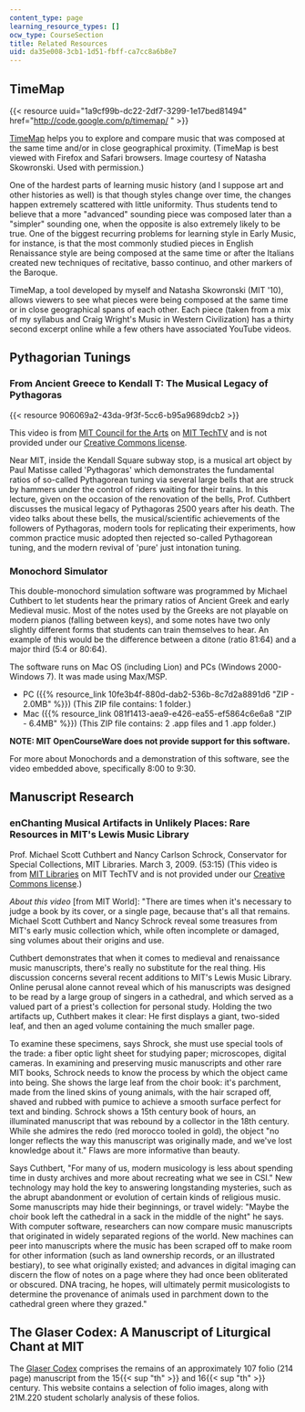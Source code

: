 ```yaml
---
content_type: page
learning_resource_types: []
ocw_type: CourseSection
title: Related Resources
uid: da35e008-3cb1-1d51-fbff-ca7cc8a6b8e7
---
```


TimeMap
-------

{{< resource uuid="1a9cf99b-dc22-2df7-3299-1e17bed81494" href="http://code.google.com/p/timemap/ " >}}

[TimeMap](http://code.google.com/p/timemap/
) helps you to explore and compare music that was composed at the same time and/or in close geographical proximity. (TimeMap is best viewed with Firefox and Safari browsers. Image courtesy of Natasha Skowronski. Used with permission.)

One of the hardest parts of learning music history (and I suppose art and other histories as well) is that though styles change over time, the changes happen extremely scattered with little uniformity. Thus students tend to believe that a more "advanced" sounding piece was composed later than a "simpler" sounding one, when the opposite is also extremely likely to be true. One of the biggest recurring problems for learning style in Early Music, for instance, is that the most commonly studied pieces in English Renaissance style are being composed at the same time or after the Italians created new techniques of recitative, basso continuo, and other markers of the Baroque.

TimeMap, a tool developed by myself and Natasha Skowronski (MIT '10), allows viewers to see what pieces were being composed at the same time or in close geographical spans of each other. Each piece (taken from a mix of my syllabus and Craig Wright's Music in Western Civilization) has a thirty second excerpt online while a few others have associated YouTube videos.

Pythagorian Tunings
-------------------

### From Ancient Greece to Kendall T: The Musical Legacy of Pythagoras 

{{< resource 906069a2-43da-9f3f-5cc6-b95a9689dcb2 >}}

This video is from [MIT Council for the Arts](https://arts.mit.edu/camit/) on [MIT TechTV](http://video.mit.edu/watch/from-ancient-greece-to-kendall-t-the-musical-legacy-of-pythagoras-6346/) and is not provided under our [Creative Commons license](/terms/).

Near MIT, inside the Kendall Square subway stop, is a musical art object by Paul Matisse called 'Pythagoras' which demonstrates the fundamental ratios of so-called Pythagorean tuning via several large bells that are struck by hammers under the control of riders waiting for their trains. In this lecture, given on the occasion of the renovation of the bells, Prof. Cuthbert discusses the musical legacy of Pythagoras 2500 years after his death. The video talks about these bells, the musical/scientific achievements of the followers of Pythagoras, modern tools for replicating their experiments, how common practice music adopted then rejected so-called Pythagorean tuning, and the modern revival of 'pure' just intonation tuning.

### Monochord Simulator

This double-monochord simulation software was programmed by Michael Cuthbert to let students hear the primary ratios of Ancient Greek and early Medieval music. Most of the notes used by the Greeks are not playable on modern pianos (falling between keys), and some notes have two only slightly different forms that students can train themselves to hear. An example of this would be the difference between a ditone (ratio 81:64) and a major third (5:4 or 80:64).

The software runs on Mac OS (including Lion) and PCs (Windows 2000-Windows 7). It was made using Max/MSP.

*   PC ({{% resource_link 10fe3b4f-880d-dab2-536b-8c7d2a8891d6 "ZIP - 2.0MB" %}}) (This ZIP file contains: 1 folder.)
*   Mac ({{% resource_link 081f1413-aea9-e426-ea55-ef5864c6e6a8 "ZIP - 6.4MB" %}}) (This ZIP file contains: 2 .app files and 1 .app folder.)

**NOTE: MIT OpenCourseWare does not provide support for this software.**

For more about Monochords and a demonstration of this software, see the video embedded above, specifically 8:00 to 9:30.

Manuscript Research
-------------------

### enChanting Musical Artifacts in Unlikely Places: Rare Resources in MIT's Lewis Music Library

Prof. Michael Scott Cuthbert and Nancy Carlson Schrock, Conservator for Special Collections, MIT Libraries. March 3, 2009. (53:15) (This video is from [MIT Libraries](http://libraries.mit.edu/) on MIT TechTV and is not provided under our [Creative Commons license](/terms/).)

_About this video_ \[from MIT World\]: "There are times when it's necessary to judge a book by its cover, or a single page, because that's all that remains. Michael Scott Cuthbert and Nancy Schrock reveal some treasures from MIT's early music collection which, while often incomplete or damaged, sing volumes about their origins and use.

Cuthbert demonstrates that when it comes to medieval and renaissance music manuscripts, there's really no substitute for the real thing. His discussion concerns several recent additions to MIT's Lewis Music Library. Online perusal alone cannot reveal which of his manuscripts was designed to be read by a large group of singers in a cathedral, and which served as a valued part of a priest's collection for personal study. Holding the two artifacts up, Cuthbert makes it clear: He first displays a giant, two-sided leaf, and then an aged volume containing the much smaller page.

To examine these specimens, says Shrock, she must use special tools of the trade: a fiber optic light sheet for studying paper; microscopes, digital cameras. In examining and preserving music manuscripts and other rare MIT books, Schrock needs to know the process by which the object came into being. She shows the large leaf from the choir book: it's parchment, made from the lined skins of young animals, with the hair scraped off, shaved and rubbed with pumice to achieve a smooth surface perfect for text and binding. Schrock shows a 15th century book of hours, an illuminated manuscript that was rebound by a collector in the 18th century. While she admires the redo (red morocco tooled in gold), the object "no longer reflects the way this manuscript was originally made, and we've lost knowledge about it." Flaws are more informative than beauty.

Says Cuthbert, "For many of us, modern musicology is less about spending time in dusty archives and more about recreating what we see in CSI." New technology may hold the key to answering longstanding mysteries, such as the abrupt abandonment or evolution of certain kinds of religious music. Some manuscripts may hide their beginnings, or travel widely: "Maybe the choir book left the cathedral in a sack in the middle of the night" he says. With computer software, researchers can now compare music manuscripts that originated in widely separated regions of the world. New machines can peer into manuscripts where the music has been scraped off to make room for other information (such as land ownership records, or an illustrated bestiary), to see what originally existed; and advances in digital imaging can discern the flow of notes on a page where they had once been obliterated or obscured. DNA tracing, he hopes, will ultimately permit musicologists to determine the provenance of animals used in parchment down to the cathedral green where they grazed."

The Glaser Codex: A Manuscript of Liturgical Chant at MIT
---------------------------------------------------------

The [Glaser Codex](http://web.mit.edu/cuthbert/www/glaser/) comprises the remains of an approximately 107 folio (214 page) manuscript from the 15{{< sup "th" >}} and 16{{< sup "th" >}} century. This website contains a selection of folio images, along with 21M.220 student scholarly analysis of these folios.